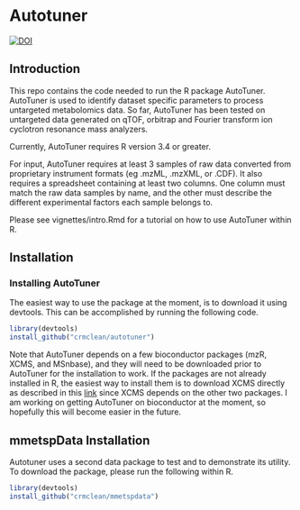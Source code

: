 # Autotuner

[![DOI](https://zenodo.org/badge/DOI/10.5281/zenodo.3270590.svg)](https://doi.org/10.5281/zenodo.3270590)

## Introduction

This repo contains the code needed to run the R package AutoTuner. AutoTuner is used to identify dataset specific parameters to process untargeted metabolomics data. So far, AutoTuner has been tested on untargeted data generated on qTOF, orbitrap and Fourier transform ion cyclotron resonance mass analyzers. 

Currently, AutoTuner requires R version 3.4 or greater. 

For input, AutoTuner requires at least 3 samples of raw data converted from proprietary instrument formats (eg .mzML, .mzXML, or .CDF). It also requires a spreadsheet containing at least two columns. One column must match the raw data samples by name, and the other must describe the different experimental factors each sample belongs to. 

Please see vignettes/intro.Rmd for a tutorial on how to use AutoTuner within R. 

## Installation

### Installing AutoTuner 

The easiest way to use the package at the moment, is to download it using devtools. This can be accomplished by running the following code. 

```r
library(devtools)
install_github("crmclean/autotuner")
```

Note that AutoTuner depends on a few bioconductor packages (mzR, XCMS, and MSnbase), and they will need to be downloaded prior to AutoTuner for the installation to work. If the packages are not already installed in R, the easiest way to install them is to download XCMS directly as described in this [link](https://bioconductor.org/packages/release/bioc/html/xcms.html) since XCMS depends on the other two packages. I am working on getting AutoTuner on bioconductor at the moment, so hopefully this will become easier in the future. 

## mmetspData Installation 

Autotuner uses a second data package to test and to demonstrate its utility. To download the package, please run the following within R.

```r
library(devtools)
install_github("crmclean/mmetspdata")
```
